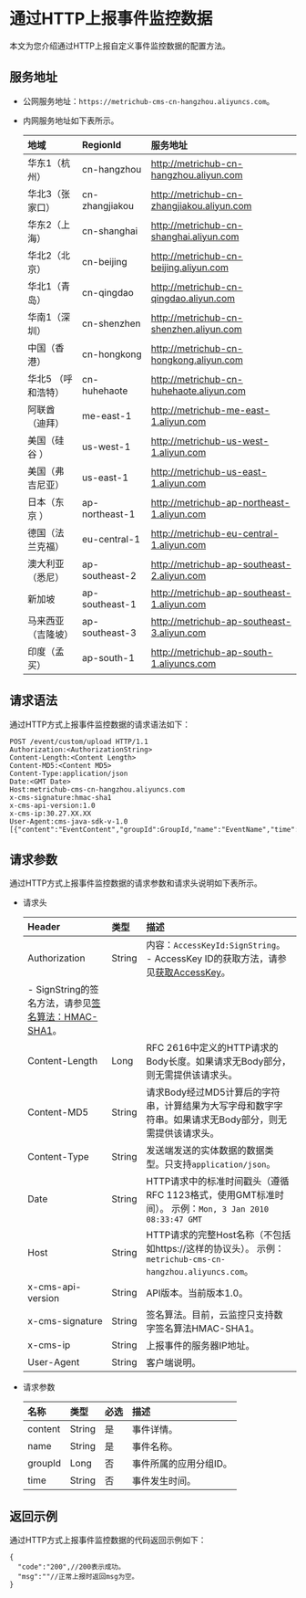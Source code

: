# 通过HTTP上报事件监控数据

本文为您介绍通过HTTP上报自定义事件监控数据的配置方法。

## 服务地址

-   公网服务地址：`https://metrichub-cms-cn-hangzhou.aliyuncs.com`。
-   内网服务地址如下表所示。

    |地域|RegionId|服务地址|
    |:-|:-------|:---|
    |华东1（杭州）|cn-hangzhou|http://metrichub-cn-hangzhou.aliyun.com|
    |华北3（张家口）|cn-zhangjiakou|http://metrichub-cn-zhangjiakou.aliyun.com|
    |华东2（上海）|cn-shanghai|http://metrichub-cn-shanghai.aliyun.com|
    |华北2（北京）|cn-beijing|http://metrichub-cn-beijing.aliyun.com|
    |华北1（青岛）|cn-qingdao|http://metrichub-cn-qingdao.aliyun.com|
    |华南1（深圳）|cn-shenzhen|http://metrichub-cn-shenzhen.aliyun.com|
    |中国（香港）|cn-hongkong|http://metrichub-cn-hongkong.aliyun.com|
    |华北5 （呼和浩特）|cn-huhehaote|http://metrichub-cn-huhehaote.aliyun.com|
    |阿联酋（迪拜）|me-east-1|http://metrichub-me-east-1.aliyun.com|
    |美国（硅谷 ）|us-west-1|http://metrichub-us-west-1.aliyun.com|
    |美国（弗吉尼亚）|us-east-1|http://metrichub-us-east-1.aliyun.com|
    |日本（东京 ）|ap-northeast-1|http://metrichub-ap-northeast-1.aliyun.com|
    |德国（法兰克福）|eu-central-1|http://metrichub-eu-central-1.aliyun.com|
    |澳大利亚（悉尼）|ap-southeast-2|http://metrichub-ap-southeast-2.aliyun.com|
    |新加坡|ap-southeast-1|http://metrichub-ap-southeast-1.aliyun.com|
    |马来西亚（吉隆坡）|ap-southeast-3|http://metrichub-ap-southeast-3.aliyun.com|
    |印度（孟买）|ap-south-1|http://metrichub-ap-south-1.aliyuncs.com|


## 请求语法

通过HTTP方式上报事件监控数据的请求语法如下：

```
POST /event/custom/upload HTTP/1.1 
Authorization:<AuthorizationString>
Content-Length:<Content Length>
Content-MD5:<Content MD5>
Content-Type:application/json
Date:<GMT Date>
Host:metrichub-cms-cn-hangzhou.aliyuncs.com
x-cms-signature:hmac-sha1
x-cms-api-version:1.0
x-cms-ip:30.27.XX.XX
User-Agent:cms-java-sdk-v-1.0
[{"content":"EventContent","groupId":GroupId,"name":"EventName","time":"20171023T144439.948+0800"}]
```

## 请求参数

通过HTTP方式上报事件监控数据的请求参数和请求头说明如下表所示。

-   请求头

    |Header|类型|描述|
    |:-----|:-|:-|
    |Authorization|String|内容：`AccessKeyId:SignString`。    -   AccessKey ID的获取方法，请参见[获取AccessKey]()。
    -   SignString的签名方法，请参见[签名算法：HMAC-SHA1](/cn.zh-CN/常见问题/产品使用问题/签名算法：HMAC-SHA1.md)。 |
    |Content-Length|Long|RFC 2616中定义的HTTP请求的Body长度。如果请求无Body部分，则无需提供该请求头。|
    |Content-MD5|String|请求Body经过MD5计算后的字符串，计算结果为大写字母和数字字符串。如果请求无Body部分，则无需提供该请求头。|
    |Content-Type|String|发送端发送的实体数据的数据类型。只支持`application/json`。|
    |Date|String|HTTP请求中的标准时间戳头（遵循RFC 1123格式，使用GMT标准时间）。 示例：`Mon, 3 Jan 2010 08:33:47 GMT` |
    |Host|String|HTTP请求的完整Host名称（不包括如https://这样的协议头）。 示例：`metrichub-cms-cn-hangzhou.aliyuncs.com`。 |
    |x-cms-api-version|String|API版本。当前版本1.0。|
    |x-cms-signature|String|签名算法。目前，云监控只支持数字签名算法HMAC-SHA1。|
    |x-cms-ip|String|上报事件的服务器IP地址。|
    |User-Agent|String|客户端说明。|

-   请求参数

    |名称|类型|必选|描述|
    |:-|:-|:-|:-|
    |content|String|是|事件详情。|
    |name|String|是|事件名称。|
    |groupId|Long|否|事件所属的应用分组ID。|
    |time|String|否|事件发生时间。|


## 返回示例

通过HTTP方式上报事件监控数据的代码返回示例如下：

```
{
  "code":"200",//200表示成功。
  "msg":""//正常上报时返回msg为空。
}
```

